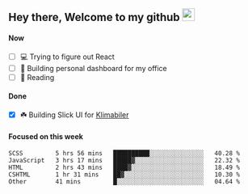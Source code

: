 ## Hey there, Welcome to my github <img src="https://media.giphy.com/media/hvRJCLFzcasrR4ia7z/giphy.gif" width="25px">

#### Now
- [ ] 💻 Trying to figure out React
- [ ] 🚀 Building personal dashboard for my office
- [ ] 📕 Reading

#### Done
- [x] ☘️ Building Slick UI for [Klimabiler](https://klimabiler.dk)
 
 #### Focused on this week
<!--START_SECTION:waka-->

```text
SCSS         5 hrs 56 mins   ██████████░░░░░░░░░░░░░░░   40.28 %
JavaScript   3 hrs 17 mins   █████▓░░░░░░░░░░░░░░░░░░░   22.32 %
HTML         2 hrs 43 mins   ████▓░░░░░░░░░░░░░░░░░░░░   18.49 %
CSHTML       1 hr 31 mins    ██▓░░░░░░░░░░░░░░░░░░░░░░   10.30 %
Other        41 mins         █░░░░░░░░░░░░░░░░░░░░░░░░   04.64 %
```

<!--END_SECTION:waka-->

